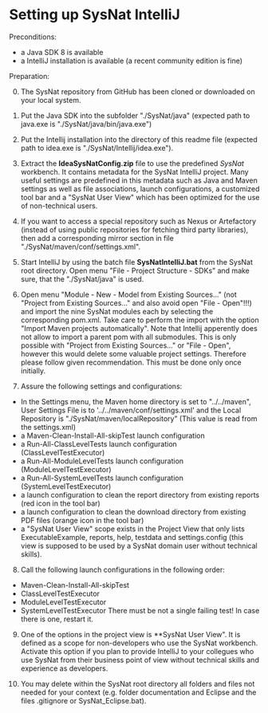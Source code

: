 Setting up SysNat IntelliJ
==========================

Preconditions:
- a Java SDK 8 is available
- a IntelliJ installation is available (a recent community edition is fine)

Preparation:

0. The SysNat repository from GitHub has been cloned or downloaded on your local system.

1. Put the Java SDK into the subfolder "./SysNat/java" (expected path to java.exe is "./SysNat/java/bin/java.exe")

2. Put the Intellij installation into the directory of this readme file (expected path to idea.exe is "./SysNat/Intellij/idea.exe"). 

3. Extract the **IdeaSysNatConfig.zip** file to use the predefined *SysNat* workbench. It contains metadata for the SysNat IntelliJ project. Many useful settings are predefined in this metadata such as Java and Maven settings as well as file associations, launch configurations, a customized tool bar and a "SysNat User View" which has been optimized for the use of non-technical users.

4. If you want to access a special repository such as Nexus or Artefactory (instead of using public repositories for fetching third party libraries), then add a corresponding mirror section in file "./SysNat/maven/conf/settings.xml". 

5. Start IntelliJ by using the batch file **SysNatIntelliJ.bat** from the SysNat root directory. Open menu "File - Project Structure - SDKs" and make sure, that the "./SysNat/java" is used.  

6. Open menu "Module - New - Model from Existing Sources..." (not "Project from Existing Sources..." and also avoid open "File - Open"!!!) and import the nine SysNat modules each by selecting the corresponding pom.xml. Take care to perform the import with the option "Import Maven projects automatically". Note that Intellij apperently does not allow to import a parent pom with all submodules. This is only possible with "Project from Existing Sources..." or "File - Open", however this would delete some valuable project settings. Therefore please follow given recommendation. This must be done only once initially.

7. Assure the following settings and configurations:
- In the Settings menu, the Maven home directory is set to "../../maven", User Settings File is to '../../maven/conf/settings.xml' and the Local Repository is "./SysNat/maven/localRepository" (This value is read from the settings.xml)
- a Maven-Clean-Install-All-skipTest launch configuration 
- a Run-All-ClassLevelTests launch configuration (ClassLevelTestExecutor)
- a Run-All-ModuleLevelTests launch configuration (ModuleLevelTestExecutor)
- a Run-All-SystemLevelTests launch configuration (SystemLevelTestExecutor)
- a launch configuration to clean the report directory from existing reports (red icon in the tool bar)
- a launch configuration to clean the download directory from existing PDF files (orange icon in the tool bar)
- a "SysNat User View" scope exists in the Project View that only lists ExecutableExample, reports, help, testdata and settings.config (this view is supposed to be used by a SysNat domain user without technical skills).

8. Call the following launch configurations in the following order:
- Maven-Clean-Install-All-skipTest
- ClassLevelTestExecutor 
- ModuleLevelTestExecutor
- SystemLevelTestExecutor 
There must be not a single failing test! In case there is one, restart it.

9. One of the options in the project view is **SysNat User View". It is defined as a scope for non-developers who use the SysNat workbench. Activate this option if you plan to provide IntelliJ to your collegues who use SysNat from their business point of view without technical skills and experience as developers.

10. You may delete within the SysNat root directory all folders and files not needed for your context (e.g. folder documentation and Eclipse and the files .gitignore or SysNat_Eclipse.bat).